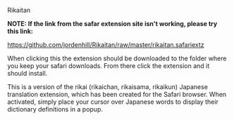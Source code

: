 Rikaitan

<b>NOTE: If the link from the safar extension site isn't working, please try this link:</b>

<url>https://github.com/jordenhill/Rikaitan/raw/master/rikaitan.safariextz</url>

When clicking this the extension should be downloaded to the folder where you keep your safari downloads. From there click the extension and it should install.

This is a version of the rikai (rikaichan, rikaisama, rikaikun) Japanese translation extension, which has been created for the Safari browser. When activated, simply place your cursor over Japanese words to display their dictionary definitions in a popup.
